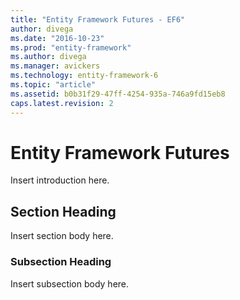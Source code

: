 ```yaml
---
title: "Entity Framework Futures - EF6"
author: divega
ms.date: "2016-10-23"
ms.prod: "entity-framework"
ms.author: divega
ms.manager: avickers
ms.technology: entity-framework-6
ms.topic: "article"
ms.assetid: b0b31f29-47ff-4254-935a-746a9fd15eb8
caps.latest.revision: 2
---
```

# Entity Framework Futures
Insert introduction here.  
  
## Section Heading  
 Insert section body here.  
  
### Subsection Heading  
 Insert subsection body here.